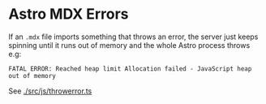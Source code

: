 # Astro MDX Errors

If an `.mdx` file imports something that throws an error, the server just keeps spinning until it runs out of memory and the whole Astro process throws e.g:

`FATAL ERROR: Reached heap limit Allocation failed - JavaScript heap out of memory`

See [./src/js/throwerror.ts](src/js/throwerror.ts)
